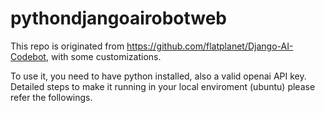 # pythondjangoairobotweb
This repo is originated from https://github.com/flatplanet/Django-AI-Codebot, with some customizations.

To use it, you need to have python installed, also a valid openai API key. Detailed steps to make it running in your local enviroment (ubuntu) please refer the followings.
